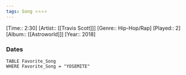 ```yaml
---
tags: Song ⭐⭐⭐⭐ 
---
```

[Time:: 2:30]
[Artist:: [[Travis Scott]]]
[Genre:: Hip-Hop/Rap]
[Played:: 2]
[Album:: [[Astroworld]]]
[Year:: 2018]
### Dates
````dataview
TABLE Favorite_Song
WHERE Favorite_Song = "YOSEMITE"
````